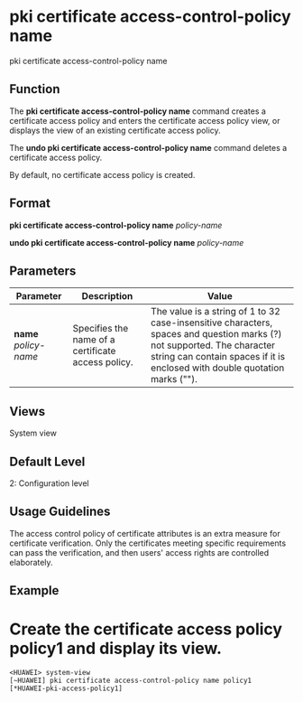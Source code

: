 pki certificate access-control-policy name
==========================================

pki certificate access-control-policy name

Function
--------



The **pki certificate access-control-policy name** command creates a certificate access policy and enters the certificate access policy view, or displays the view of an existing certificate access policy.

The **undo pki certificate access-control-policy name** command deletes a certificate access policy.



By default, no certificate access policy is created.


Format
------

**pki certificate access-control-policy name** *policy-name*

**undo pki certificate access-control-policy name** *policy-name*


Parameters
----------

| Parameter | Description | Value |
| --- | --- | --- |
| **name** *policy-name* | Specifies the name of a certificate access policy. | The value is a string of 1 to 32 case-insensitive characters, spaces and question marks (?) not supported. The character string can contain spaces if it is enclosed with double quotation marks (""). |



Views
-----

System view


Default Level
-------------

2: Configuration level


Usage Guidelines
----------------

The access control policy of certificate attributes is an extra measure for certificate verification. Only the certificates meeting specific requirements can pass the verification, and then users' access rights are controlled elaborately.


Example
-------

# Create the certificate access policy policy1 and display its view.
```
<HUAWEI> system-view
[~HUAWEI] pki certificate access-control-policy name policy1
[*HUAWEI-pki-access-policy1]

```